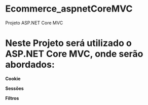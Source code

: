 # Ecommerce_aspnetCoreMVC
Projeto ASP.NET Core MVC

# Neste Projeto será utilizado o ASP.NET Core MVC, onde serão abordados:
<b> Cookie

 Sessões

 Filtros
